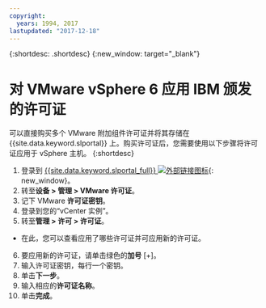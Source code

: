 ```yaml
---
copyright:
  years: 1994, 2017
lastupdated: "2017-12-18"
---
```


{:shortdesc: .shortdesc}
{:new_window: target="_blank"}

# 对 VMware vSphere 6 应用 IBM 颁发的许可证 

可以直接购买多个 VMware 附加组件许可证并将其存储在 {{site.data.keyword.slportal}} 上。购买许可证后，您需要使用以下步骤将许可证应用于 vSphere 主机。
{:shortdesc}

1. 登录到 [{{site.data.keyword.slportal_full}} ![外部链接图标](../../icons/launch-glyph.svg "外部链接图标")](https://control.softlayer.com/){: new_window}。
2. 转至**设备 > 管理 > VMware 许可证**。
3. 记下 VMware **许可证密钥**。
4. 登录到您的“vCenter 实例”。
5. 转至**管理 > 许可 > 许可证**。
  * 在此，您可以查看应用了哪些许可证并可应用新的许可证。
6. 要应用新的许可证，请单击绿色的**加号** [+]。
7. 输入许可证密钥，每行一个密钥。
8. 单击**下一步**。
9. 输入相应的**许可证名称**。
10. 单击**完成**。
